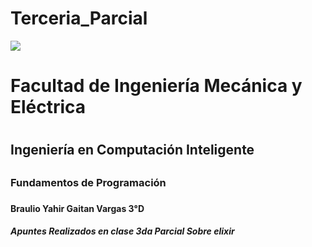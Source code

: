 # Terceria_Parcial


<img src="https://portal.ucol.mx/content/micrositios/188/image/Escudo2021/1_Linea/UdeC%20Abajo_Blanco.png">

<h1>Facultad de Ingeniería Mecánica y Eléctrica<h1>

<h2>Ingeniería en Computación Inteligente<h2>

<h3>Fundamentos de Programación<h3>

<h4> Braulio Yahir Gaitan Vargas 3°D <h4>

<h5> Apuntes Realizados en clase 3da Parcial Sobre elixir <h5>
